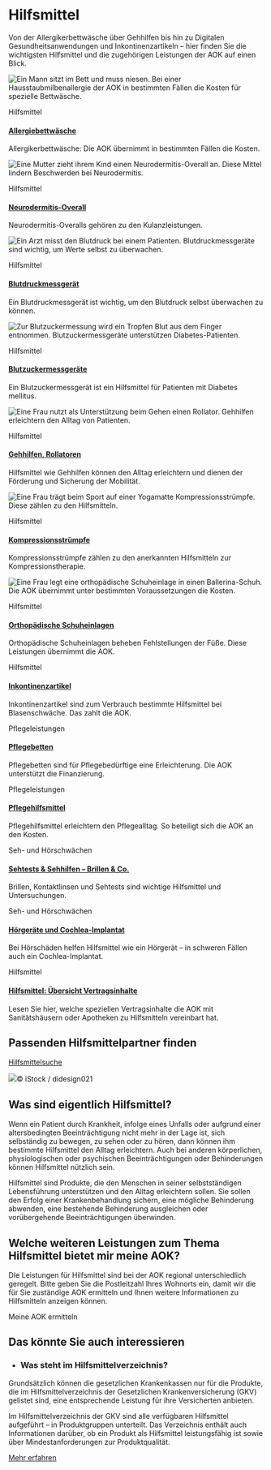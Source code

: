 # Hilfsmittel

Von der Allergikerbettwäsche über Gehhilfen bis hin zu Digitalen Gesundheitsanwendungen und Inkontinenzartikeln – hier finden Sie die wichtigsten Hilfsmittel und die zugehörigen Leistungen der AOK auf einen Blick.

![Ein Mann sitzt im Bett und muss niesen. Bei einer Hausstaubmilbenallergie der AOK in bestimmten Fällen die Kosten für spezielle Bettwäsche. ](https://www.aok.de/pk/magazin/cms/fileadmin/_processed_/b/7/csm_allergiebettwaesche_9c651a720a.jpg.webp)

Hilfsmittel

#### [Allergiebettwäsche](https://www.aok.de/pk/leistungen/hilfsmittel/allergiebettwaesche/)

Allergikerbettwäsche: Die AOK übernimmt in bestimmten Fällen die Kosten.

![Eine Mutter zieht ihrem Kind einen Neurodermitis-Overall an. Diese Mittel lindern Beschwerden bei Neurodermitis.](https://www.aok.de/pk/magazin/cms/fileadmin/_processed_/d/5/csm_neurodermitis-overall_90c7ec5ab0.jpg.webp)

Hilfsmittel

#### [Neurodermitis-Overall](https://www.aok.de/pk/leistungen/hilfsmittel/neurodermitis-overall/)

Neurodermitis-Overalls gehören zu den Kulanzleistungen.

![Ein Arzt misst den Blutdruck bei einem Patienten. Blutdruckmessgeräte sind wichtig, um Werte selbst zu überwachen. ](https://www.aok.de/pk/magazin/cms/fileadmin/_processed_/6/5/csm_blutdruckmessgeraet_ddb4ff1ba9.jpg.webp)

Hilfsmittel

#### [Blutdruckmessgerät](https://www.aok.de/pk/leistungen/hilfsmittel/blutdruckmessgeraet/)

Ein Blutdruckmessgerät ist wichtig, um den Blutdruck selbst überwachen zu können.

![Zur Blutzuckermessung wird ein Tropfen Blut aus dem Finger entnommen. Blutzuckermessgeräte unterstützen Diabetes-Patienten.](https://www.aok.de/pk/magazin/cms/fileadmin/_processed_/a/7/csm_blutzuckermessgeraet_3f99029ee5.jpg.webp)

Hilfsmittel

#### [Blutzuckermessgeräte](https://www.aok.de/pk/leistungen/hilfsmittel/blutzuckermessgeraete/)

Ein Blutzuckermessgerät ist ein Hilfsmittel für Patienten mit Diabetes mellitus.

![Eine Frau nutzt als Unterstützung beim Gehen einen Rollator. Gehhilfen erleichtern den Alltag von Patienten.](https://www.aok.de/pk/magazin/cms/fileadmin/_processed_/a/b/csm_gehhilfen_babb5ec003.jpg.webp)

Hilfsmittel

#### [Gehhilfen, Rollatoren](https://www.aok.de/pk/leistungen/hilfsmittel/gehhilfen-und-rollatoren/)

Hilfsmittel wie Gehhilfen können den Alltag erleichtern und dienen der Förderung und Sicherung der Mobilität.

![Eine Frau trägt beim Sport auf einer Yogamatte Kompressionsstrümpfe. Diese zählen zu den Hilfsmitteln. ](https://www.aok.de/pk/magazin/cms/fileadmin/_processed_/b/4/csm_kompressionsstruempfe_d043269bc9.jpg.webp)

Hilfsmittel

#### [Kompressionsstrümpfe](https://www.aok.de/pk/leistungen/hilfsmittel/kompressionsstruempfe/)

Kompressionsstrümpfe zählen zu den anerkannten Hilfsmitteln zur Kompressionstherapie.

![Eine Frau legt eine orthopädische Schuheinlage in einen Ballerina-Schuh. Die AOK übernimmt unter bestimmten Voraussetzungen die Kosten.](https://www.aok.de/pk/magazin/cms/fileadmin/_processed_/1/8/csm_orthopaedische-schuheinlagen_aef720aac2.jpg.webp)

Hilfsmittel

#### [Orthopädische Schuheinlagen](https://www.aok.de/pk/leistungen/hilfsmittel/orthopaedische-schuheinlagen/)

Orthopädische Schuheinlagen beheben Fehlstellungen der Füße. Diese Leistungen übernimmt die AOK.

Hilfsmittel

#### [Inkontinenzartikel](https://www.aok.de/pk/leistungen/hilfsmittel/inkontinenz-und-blasenschwaeche/)

Inkontinenzartikel sind zum Verbrauch bestimmte Hilfsmittel bei Blasenschwäche. Das zahlt die AOK.

Pflegeleistungen

#### [Pflegebetten](https://www.aok.de/pk/pflegeleistungen/hilfsmittel-pflegebetten/)

Pflegebetten sind für Pflegebedürftige eine Erleichterung. Die AOK unterstützt die Finanzierung.

Pflegeleistungen

#### [Pflegehilfsmittel](https://www.aok.de/pk/pflegeleistungen/pflegehilfsmittel/)

Pflegehilfsmittel erleichtern den Pflegealltag. So beteiligt sich die AOK an den Kosten.

Seh- und Hörschwächen

#### [Sehtests & Sehhilfen – Brillen & Co.](https://www.aok.de/pk/leistungen/sehschwaechen-hoerschwaechen/untersuchungen-sehhilfen-brillen/)

Brillen, Kontaktlinsen und Sehtests sind wichtige Hilfsmittel und Untersuchungen.

Seh- und Hörschwächen

#### [Hörgeräte und Cochlea-Implantat](https://www.aok.de/pk/leistungen/sehschwaechen-hoerschwaechen/hoerschaeden/)

Bei Hörschäden helfen Hilfsmittel wie ein Hörgerät – in schweren Fällen auch ein Cochlea-Implantat.

Hilfsmittel

#### [Hilfsmittel: Übersicht Vertragsinhalte](https://www.aok.de/pk/leistungen/hilfsmittel/uebersicht-vertragsinhalte/)

Lesen Sie hier, welche speziellen Vertragsinhalte die AOK mit Sanitätshäusern oder Apotheken zu Hilfsmitteln vereinbart hat.

## Passenden Hilfsmittelpartner finden

[Hilfsmittelsuche](https://www.aok.de/pk/hilfsmittelsuche/)

![](https://www.aok.de/pk/magazin/cms/fileadmin/_processed_/5/d/csm_hilfsmittel_1c48967b24.jpg.webp)© iStock / didesign021

## Was sind eigentlich Hilfsmittel?

Wenn ein Patient durch Krankheit, infolge eines Unfalls oder aufgrund einer altersbedingten Beeinträchtigung nicht mehr in der Lage ist, sich selbständig zu bewegen, zu sehen oder zu hören, dann können ihm bestimmte Hilfsmittel den Alltag erleichtern. Auch bei anderen körperlichen, physiologischen oder psychischen Beeinträchtigungen oder Behinderungen können Hilfsmittel nützlich sein.

Hilfsmittel sind Produkte, die den Menschen in seiner selbstständigen Lebensführung unterstützen und den Alltag erleichtern sollen. Sie sollen den Erfolg einer Krankenbehandlung sichern, eine mögliche Behinderung abwenden, eine bestehende Behinderung ausgleichen oder vorübergehende Beeinträchtigungen überwinden.

## Welche weiteren Leistungen zum Thema Hilfsmittel bietet mir meine AOK?

DIe Leistungen für Hilfsmittel sind bei der AOK regional unterschiedlich geregelt. Bitte geben Sie die Postleitzahl Ihres Wohnorts ein, damit wir die für Sie zuständige AOK ermitteln und Ihnen weitere Informationen zu Hilfsmitteln anzeigen können.

Meine AOK ermitteln

## Das könnte Sie auch interessieren

- ### Was steht im Hilfsmittelverzeichnis?







Grundsätzlich können die gesetzlichen Krankenkassen nur für die Produkte, die im Hilfsmittelverzeichnis der Gesetzlichen Krankenversicherung (GKV) gelistet sind, eine entsprechende Leistung für ihre Versicherten anbieten.

Im Hilfsmittelverzeichnis der GKV sind alle verfügbaren Hilfsmittel aufgeführt – in Produktgruppen unterteilt. Das Verzeichnis enthält auch Informationen darüber, ob ein Produkt als Hilfsmittel leistungsfähig ist sowie über Mindestanforderungen zur Produktqualität.



[Mehr erfahren](https://hilfsmittel.gkv-spitzenverband.de/home)